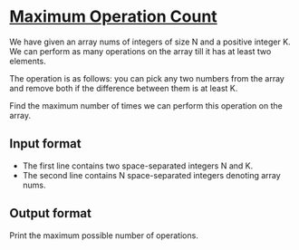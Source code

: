 # [Maximum Operation Count][link]

We have given an array nums of integers of size N and a positive integer K. We can perform as many operations on the array till it has at least two elements.

The operation is as follows: you can pick any two numbers from the array and remove both if the difference between them is at least K.

Find the maximum number of times we can perform this operation on the array.

## Input format

- The first line contains two space-separated integers N and K.
- The second line contains N space-separated integers denoting array nums.

## Output format

Print the maximum possible number of operations.

[link]: https://www.hackerearth.com/practice/algorithms/greedy/basics-of-greedy-algorithms/practice-problems/algorithm/maximum-operation-count-8245cce4/
